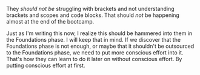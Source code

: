 They *should not be* struggling with brackets and not understanding brackets and scopes and code blocks. That should *not* be happening almost at the end of the bootcamp.

Just as I'm writing this now, I realize this should be hammered into them in the Foundations phase. I will keep that in mind. If we discover that the Foundations phase is not enough, or maybe that it shouldn't be outsourced to the Foundations phase, we need to put more conscious effort into it. That's how they can learn to do it later on without conscious effort. By putting conscious effort at first.
